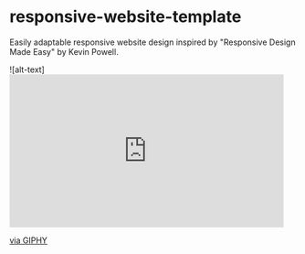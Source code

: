 # responsive-website-template
Easily adaptable responsive website design inspired by "Responsive Design Made Easy" by Kevin Powell. 

![alt-text] <iframe src="https://giphy.com/embed/ywRsOxoxT63RCzGwhb" width="480" height="268" frameBorder="0" class="giphy-embed" allowFullScreen></iframe><p><a href="https://giphy.com/gifs/ywRsOxoxT63RCzGwhb">via GIPHY</a></p>
